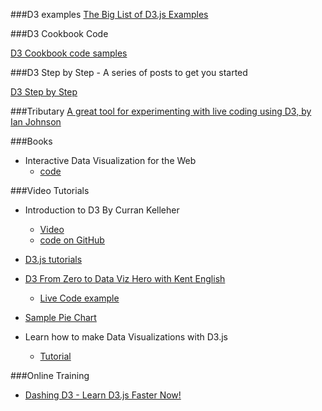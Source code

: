 
###D3 examples
[The Big List of D3.js Examples](http://christopheviau.com/d3list/)

###D3 Cookbook Code

[D3 Cookbook code samples](https://github.com/NickQiZhu/d3-cookbook)

###D3 Step by Step - A series of posts to get you started

[D3 Step by Step](http://zeroviscosity.com/category/d3-js-step-by-step)

###Tributary
[A great tool for experimenting with live coding using D3, by Ian Johnson](http://tributary.io)




###Books

*   Interactive Data Visualization for the Web
    *   [code](https://github.com/alignedleft/d3-book)

###Video Tutorials
*   Introduction to D3 By Curran Kelleher
    *   [Video](https://www.youtube.com/watch?v=8jvoTV54nXw)
    *   [code on GitHub](https://github.com/curran/screencasts/tree/gh-pages/introToD3)

*   [D3.js tutorials](https://www.youtube.com/playlist?list=PL6il2r9i3BqH9PmbOf5wA5E1wOG3FT22p)

*   [D3 From Zero to Data Viz Hero with Kent English](https://www.youtube.com/watch?v=UhH3-uufZF8)
    *  [Live Code example](http://zeroviscosity.com/d3-js-step-by-step/step-1-a-basic-pie-chart)

*   [Sample Pie Chart](https://gist.github.com/MohamedAlaa/246b7d45e20be8680394)

*   Learn how to make Data Visualizations with D3.js
    *   [Tutorial](https://www.dashingd3js.com/table-of-contents)


###Online Training
*   [Dashing D3 - Learn D3.js Faster Now!](https://www.dashingd3js.com/d3-training)

